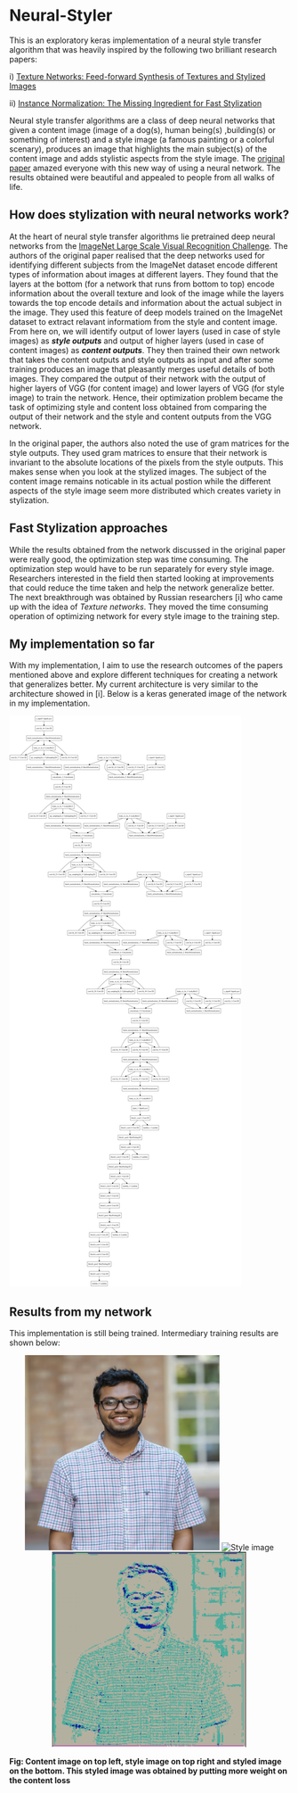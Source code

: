 # Neural-Styler

This is an exploratory keras implementation of a neural style transfer algorithm that was heavily inspired by the following
two brilliant research papers:

i) [Texture Networks: Feed-forward Synthesis of Textures and Stylized Images](https://arxiv.org/pdf/1603.03417)

ii) [Instance Normalization: The Missing Ingredient for Fast Stylization](https://arxiv.org/pdf/1607.08022)

Neural style transfer algorithms are a class of deep neural networks that given a content image (image of a dog(s), human 
being(s) ,building(s) or something of interest) and a style image (a famous painting or a colorful scenary), produces an image
that highlights the main subject(s) of the content image and adds stylistic aspects from the style image. The [original paper](https://arxiv.org/pdf/1508.06576)
amazed everyone with this new way of using a neural network. The results obtained were beautiful and appealed to people from 
all walks of life.

## How does stylization with neural networks work?

At the heart of neural style transfer algorithms lie pretrained deep neural networks from the [ImageNet Large Scale Visual Recognition Challenge](http://www.image-net.org/challenges/LSVRC/). The authors of the original paper realised that the deep 
networks used for identifying different subjects from the ImageNet dataset encode different types of information about
images at different layers. They found that the layers at the bottom (for a network that runs from bottom to top) encode 
information about the overall texture and look of the image while the layers towards the top encode details and information 
about the actual subject in the image. They used this feature of deep models trained on the ImageNet dataset to extract
relavant informatiom from the style and content image. From here on, we will identify output of lower layers (used in case of 
style images) as _**style outputs**_ and output of higher layers (used in case of content images) as _**content outputs**_.
They then trained their own network that takes the content outputs and style outputs as input and after some training 
produces an image that pleasantly merges useful details of both images. They compared the output of their network with the 
output of higher layers of VGG (for content image) and lower layers of VGG (for style image) to train the network. Hence, 
their optimization problem became the task of optimizing style and content loss obtained from comparing the output of their
network and the style and content outputs from the VGG network.

In the original paper, the authors also noted the use of gram matrices for the style outputs. They used gram matrices to
ensure that their network is invariant to the absolute locations of the pixels from the style outputs. This makes sense 
when you look at the stylized images. The subject of the content image remains noticable in its actual postion while the 
different aspects of the style image seem more distributed which creates variety in stylization.

## Fast Stylization approaches

While the results obtained from the network discussed in the original paper were really good, the optimization step
was time consuming. The optimization step would have to be run separately for every style image. Researchers interested in the 
field then started looking at improvements that could reduce the time taken and help the network generalize better. The next
breakthrough was obtained by Russian researchers [i] who came up with the idea of _Texture networks_. They moved the 
time consuming operation of optimizing network for every style image to the training step. 


## My implementation so far

With my implementation, I aim to use the research outcomes of the papers mentioned above and explore different techniques
for creating a network that generalizes better. My current architecture is very similar to the architecture showed in [i].
Below is a keras generated image of the network in my implementation.

![Neural Model Image](https://github.com/Deepanjan66/neural-styler/blob/master/src/updated_model.png)



## Results from my network

This implementation is still being trained. Intermediary training results are shown below:
<p align="center">
<img src="https://github.com/Deepanjan66/neural-styler/blob/master/images/content1.png" alt="Content image" width="350" height= "350"/>

<img src="https://github.com/Deepanjan66/neural-styler/blob/master/images/style1.png" alt="Style image" width="350" height= "350"/>

<img src="https://github.com/Deepanjan66/neural-styler/blob/master/images/styled_image1.png" alt="Styled image" width="350" height= "350"/>
</p>
<b align="center">Fig: Content image on top left, style image on top right and styled image on the bottom. This styled image
  was obtained by putting more weight on the content loss</b>












